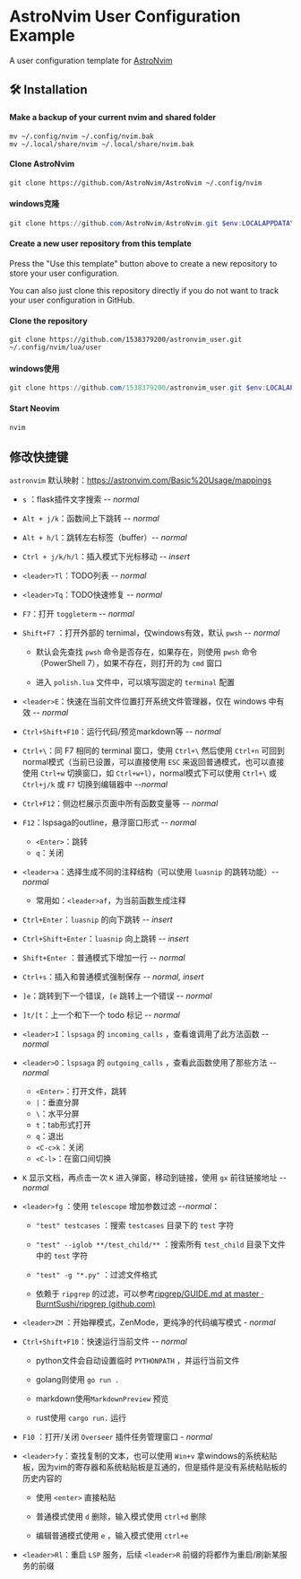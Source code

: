 # AstroNvim User Configuration Example

A user configuration template for [AstroNvim](https://github.com/AstroNvim/AstroNvim)

## 🛠️ Installation

#### Make a backup of your current nvim and shared folder

```shell
mv ~/.config/nvim ~/.config/nvim.bak
mv ~/.local/share/nvim ~/.local/share/nvim.bak
```

#### Clone AstroNvim

```shell
git clone https://github.com/AstroNvim/AstroNvim ~/.config/nvim
```

#### windows克隆

```powershell
git clone https://github.com/AstroNvim/AstroNvim.git $env:LOCALAPPDATA\nvim
```

#### Create a new user repository from this template

Press the "Use this template" button above to create a new repository to store your user configuration.

You can also just clone this repository directly if you do not want to track your user configuration in GitHub.

#### Clone the repository

```shell
git clone https://github.com/1538379200/astronvim_user.git ~/.config/nvim/lua/user
```

#### windows使用

```powershell
git clone https://github.com/1538379200/astronvim_user.git $env:LOCALAPPDATA\nvim\lua\user
```

#### Start Neovim

```shell
nvim
```

## 修改快捷键

`astronvim` 默认映射：https://astronvim.com/Basic%20Usage/mappings

- `s` ：flask插件文字搜索 -- *normal*

- `Alt + j/k`：函数间上下跳转 -- *normal*

- `Alt + h/l`：跳转左右标签（buffer）-- *normal*

- `Ctrl + j/k/h/l`：插入模式下光标移动 -- *insert*

- `<leader>Tl`：TODO列表 -- *normal*

- `<leader>Tq`：TODO快速修复 -- *normal*

- `F7`：打开 `toggleterm`  -- *normal*

- `Shift+F7` ：打开外部的 ternimal，仅windows有效，默认 `pwsh`  -- *normal*
  
  - 默认会先查找 `pwsh` 命令是否存在，如果存在，则使用 `pwsh` 命令（PowerShell 7），如果不存在，则打开的为 `cmd` 窗口
  
  - 进入 `polish.lua` 文件中，可以填写固定的 `terminal` 配置

- `<leader>E`：快速在当前文件位置打开系统文件管理器，仅在 windows 中有效 -- *normal*

- `Ctrl+Shift+F10`：运行代码/预览markdown等 -- *normal*
  
- `Ctrl+\`：同 F7 相同的 terminal 窗口，使用 `Ctrl+\` 然后使用 `Ctrl+n` 可回到normal模式（当前已设置，可以直接使用 `ESC` 来返回普通模式，也可以直接使用 `Ctrl+w` 切换窗口，如 `Ctrl+w+l`），normal模式下可以使用 `Ctrl+\` 或 `Ctrl+j/k` 或 `F7` 切换到编辑器中 --*normal*

- `Ctrl+F12`：侧边栏展示页面中所有函数变量等 -- *normal*

- `F12`：lspsaga的outline，悬浮窗口形式 -- *normal*
  
  - `<Enter>`：跳转
  - `q`：关闭

- `<leader>a`：选择生成不同的注释结构（可以使用 `luasnip` 的跳转功能）-- *normal*
  
  - 常用如：`<leader>af`，为当前函数生成注释

- `Ctrl+Enter`：`luasnip` 的向下跳转 -- *insert*

- `Ctrl+Shift+Enter`：`luasnip` 向上跳转 -- *insert*

- `Shift+Enter` ：普通模式下增加一行 -- *normal*

- `Ctrl+s`：插入和普通模式强制保存 -- *normal, insert*

- `]e`：跳转到下一个错误，`[e` 跳转上一个错误 -- *normal*

- `]t/[t`：上一个和下一个 todo 标记 -- *normal*

- `<leader>I`：`lspsaga` 的 `incoming_calls` ，查看谁调用了此方法函数 -- *normal*

- `<leader>O`：`lspsaga` 的 `outgoing_calls` ，查看此函数使用了那些方法 -- *normal*
  
  - `<Enter>`：打开文件，跳转
  - `|`：垂直分屏
  - `\`：水平分屏
  - `t`：tab形式打开
  - `q`：退出
  - `<C-c>k`：关闭
  - `<C-l>`：在窗口间切换

- `K` 显示文档，再点击一次 `K` 进入弹窗，移动到链接，使用 `gx` 前往链接地址 -- *normal*

- `<leader>fg` ：使用 `telescope` 增加参数过滤  --*normal*：
  
  - `"test" testcases` ：搜索 `testcases` 目录下的 `test` 字符
  
  - `"test" --iglob **/test_child/**` ：搜索所有 `test_child` 目录下文件中的 `test` 字符
  
  - `"test" -g "*.py"` ：过滤文件格式
  
  - 依赖于 `ripgrep` 的过滤，可以参考[ripgrep/GUIDE.md at master · BurntSushi/ripgrep (github.com)](https://github.com/BurntSushi/ripgrep/blob/master/GUIDE.md)

- `<leader>ZM` ：开始禅模式，ZenMode，更纯净的代码编写模式 - *normal*

- `Ctrl+Shift+F10`：快速运行当前文件  -- *normal*
  
  - python文件会自动设置临时 `PYTHONPATH` ，并运行当前文件
  
  - golang则使用 `go run .` 
  
  - markdown使用`MarkdownPreview` 预览
  
  - rust使用 `cargo run.` 运行

- `F10` ：打开/关闭 `Overseer` 插件任务管理窗口 - *normal*

- `<leader>fy`：查找复制的文本，也可以使用 `Win+v` 拿windows的系统粘贴板，因为vim的寄存器和系统粘贴板是互通的，但是插件是没有系统粘贴板的历史内容的
  
  - 使用 `<enter>` 直接粘贴
  
  - 普通模式使用 `d` 删除，输入模式使用 `ctrl+d` 删除
  
  - 编辑普通模式使用 `e` ，输入模式使用 `ctrl+e`

- `<leader>Rl`：重启 `LSP` 服务，后续 `<leader>R` 前缀的将都作为重启/刷新某服务的前缀
